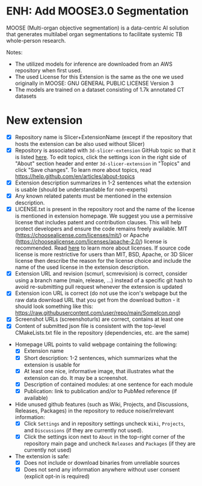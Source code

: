 # ENH: Add MOOSE3.0 Segmentation 

MOOSE (Multi-organ objective segmentation) is a data-centric AI solution that generates multilabel organ segmentations to facilitate systemic TB whole-person research.

Notes:
 - The utilized models for inference are downloaded from an AWS repository when first used.
 - The used License for this Extension is the same as the one we used originally in MOOSE: GNU GENERAL PUBLIC LICENSE Version 3
 - The models are trained on a dataset consisting of 1.7k annotated CT datasets

# New extension

- [x] Repository name is Slicer+ExtensionName (except if the repository that hosts the extension can be also used without Slicer)
- [x] Repository is associated with `3d-slicer-extension` GitHub topic so that it is listed [here](https://github.com/topics/3d-slicer-extension). To edit topics, click the settings icon in the right side of "About" section header and enter `3d-slicer-extension` in "Topics" and click "Save changes". To learn more about topics, read https://help.github.com/en/articles/about-topics
- [x] Extension description summarizes in 1-2 sentences what the extension is usable (should be understandable for non-experts)
- [x] Any known related patents must be mentioned in the extension description.
- [x] LICENSE.txt is present in the repository root and the name of the license is mentioned in extension homepage. We suggest you use a permissive license that includes patent and contribution clauses. This will help protect developers and ensure the code remains freely available. MIT (https://choosealicense.com/licenses/mit/) or Apache (https://choosealicense.com/licenses/apache-2.0/) license is recommended. Read [here](https://opensource.guide/legal/#which-open-source-license-is-appropriate-for-my-project) to learn more about licenses. If source code license is more restrictive for users than MIT, BSD, Apache, or 3D Slicer license then describe the reason for the license choice and include the name of the used license in the extension description.
- [x] Extension URL and revision (scmurl, scmrevision) is correct, consider using a branch name (main, release, ...) instead of a specific git hash to avoid re-submitting pull request whenever the extension is updated
- [x] Extension icon URL is correct (do not use the icon's webpage but the raw data download URL that you get from the download button - it should look something like this: https://raw.githubusercontent.com/user/repo/main/SomeIcon.png)
- [x] Screenshot URLs (screenshoturls) are correct, contains at least one
- [x] Content of submitted json file is consistent with the top-level CMakeLists.txt file in the repository (dependencies, etc. are the same)
- Homepage URL points to valid webpage containing the following:
  - [x] Extension name
  - [x] Short description: 1-2 sentences, which summarizes what the extension is usable for
  - [x] At least one nice, informative image, that illustrates what the extension can do. It may be a screenshot.
  - [x] Description of contained modules: at one sentence for each module
  - [x] Publication: link to publication and/or to PubMed reference (if available)
- Hide unused github features (such as Wiki, Projects, and Discussions, Releases, Packages) in the repository to reduce noise/irrelevant information:
  - [x] Click `Settings` and in repository settings uncheck `Wiki`, `Projects`, and `Discussions` (if they are currently not used).
  - [x] Click the settings icon next to `About` in the top-right corner of the repository main page and uncheck `Releases` and `Packages` (if they are currently not used)
- The extension is safe:
  - [x] Does not include or download binaries from unreliable sources
  - [x] Does not send any information anywhere without user consent (explicit opt-in is required)
